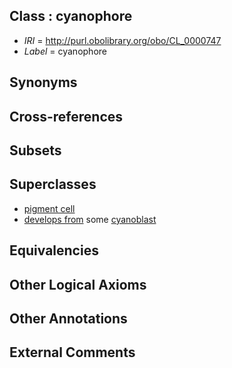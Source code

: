 
## Class : cyanophore

 * *IRI* = http://purl.obolibrary.org/obo/CL_0000747
 * *Label* = cyanophore

## Synonyms


## Cross-references


## Subsets


## Superclasses

 * [pigment cell](../../CL/47/CL_0000147.md)
 * [develops from](../../RO/02/RO_0002202.md) some [cyanoblast](../../CL/05/CL_0005005.md)

## Equivalencies


## Other Logical Axioms


## Other Annotations


## External Comments

